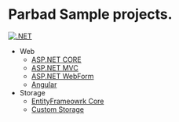 # Parbad Sample projects.

[![.NET](https://github.com/Sina-Soltani/Parbad.Samples/actions/workflows/dotnet.yml/badge.svg?branch=master)](https://github.com/Sina-Soltani/Parbad.Samples/actions/workflows/dotnet.yml)

* Web
  * [ASP.NET CORE](https://github.com/Sina-Soltani/Parbad.Samples/tree/master/Web/Parbad.Sample.AspNetCore)
  * [ASP.NET MVC](https://github.com/Sina-Soltani/Parbad.Samples/tree/master/Web/Parbad.Sample.Mvc)
  * [ASP.NET WebForm](https://github.com/Sina-Soltani/Parbad.Samples/tree/master/Web/Parbad.Sample.WebForm)
  * [Angular](https://github.com/Sina-Soltani/Parbad.Samples/tree/master/Web/Parbad.Sample.Angular)
* Storage
  * [EntityFrameowrk Core](https://github.com/Sina-Soltani/Parbad.Samples/tree/master/Storage/Parbad.Sample.EntityFrameworkCore)
  * [Custom Storage](https://github.com/Sina-Soltani/Parbad.Samples/tree/master/Storage/Parbad.Sample.CustomStorage)
